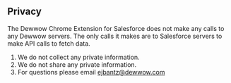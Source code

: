 ## Privacy

The Dewwow Chrome Extension for Salesforce does not make any calls to any Dewwow servers.  The only calls it makes are to Salesforce servers to make API calls to fetch data. 

1.  We do not collect any private information.
2.  We do not share any private information.
3.  For questions please email ejbantz@dewwow.com
